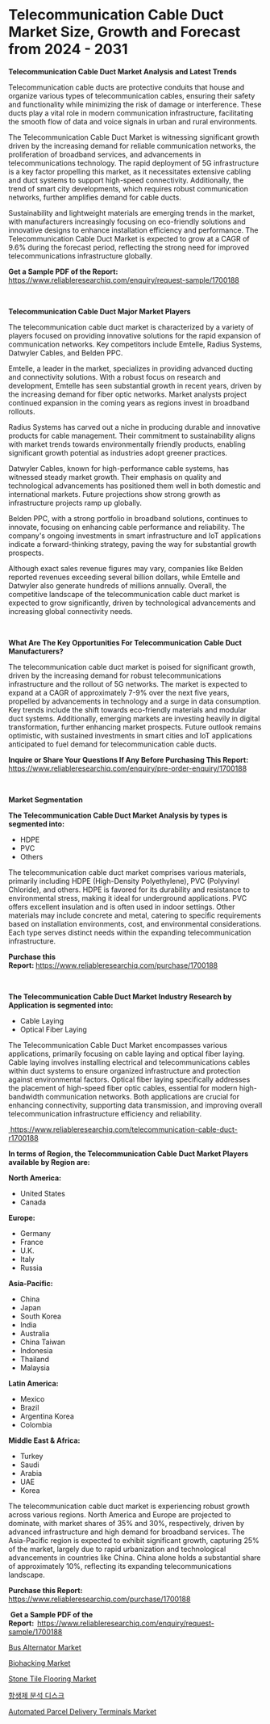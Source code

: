 <p><h1>Telecommunication Cable Duct Market Size, Growth and Forecast from 2024 - 2031</h1></p><p><strong>Telecommunication Cable Duct Market Analysis and Latest Trends</strong></p>
<p><p>Telecommunication cable ducts are protective conduits that house and organize various types of telecommunication cables, ensuring their safety and functionality while minimizing the risk of damage or interference. These ducts play a vital role in modern communication infrastructure, facilitating the smooth flow of data and voice signals in urban and rural environments.</p><p>The Telecommunication Cable Duct Market is witnessing significant growth driven by the increasing demand for reliable communication networks, the proliferation of broadband services, and advancements in telecommunications technology. The rapid deployment of 5G infrastructure is a key factor propelling this market, as it necessitates extensive cabling and duct systems to support high-speed connectivity. Additionally, the trend of smart city developments, which requires robust communication networks, further amplifies demand for cable ducts.</p><p>Sustainability and lightweight materials are emerging trends in the market, with manufacturers increasingly focusing on eco-friendly solutions and innovative designs to enhance installation efficiency and performance. The Telecommunication Cable Duct Market is expected to grow at a CAGR of 9.6% during the forecast period, reflecting the strong need for improved telecommunications infrastructure globally.</p></p>
<p><strong>Get a Sample PDF of the Report:&nbsp;</strong> <a href="https://www.reliableresearchiq.com/enquiry/request-sample/1700188?utm_campaign=99&utm_medium=2&utm_source=Github&utm_content=ia&utm_term=21102024&utm_id=telecommunication-cable-duct">https://www.reliableresearchiq.com/enquiry/request-sample/1700188</a></p>
<p>&nbsp;</p>
<p><strong>Telecommunication Cable Duct Major Market Players</strong></p>
<p><p>The telecommunication cable duct market is characterized by a variety of players focused on providing innovative solutions for the rapid expansion of communication networks. Key competitors include Emtelle, Radius Systems, Datwyler Cables, and Belden PPC.</p><p>Emtelle, a leader in the market, specializes in providing advanced ducting and connectivity solutions. With a robust focus on research and development, Emtelle has seen substantial growth in recent years, driven by the increasing demand for fiber optic networks. Market analysts project continued expansion in the coming years as regions invest in broadband rollouts.</p><p>Radius Systems has carved out a niche in producing durable and innovative products for cable management. Their commitment to sustainability aligns with market trends towards environmentally friendly products, enabling significant growth potential as industries adopt greener practices.</p><p>Datwyler Cables, known for high-performance cable systems, has witnessed steady market growth. Their emphasis on quality and technological advancements has positioned them well in both domestic and international markets. Future projections show strong growth as infrastructure projects ramp up globally.</p><p>Belden PPC, with a strong portfolio in broadband solutions, continues to innovate, focusing on enhancing cable performance and reliability. The company's ongoing investments in smart infrastructure and IoT applications indicate a forward-thinking strategy, paving the way for substantial growth prospects.</p><p>Although exact sales revenue figures may vary, companies like Belden reported revenues exceeding several billion dollars, while Emtelle and Datwyler also generate hundreds of millions annually. Overall, the competitive landscape of the telecommunication cable duct market is expected to grow significantly, driven by technological advancements and increasing global connectivity needs.</p></p>
<p>&nbsp;</p>
<p><strong>What Are The Key Opportunities For Telecommunication Cable Duct Manufacturers?</strong></p>
<p><p>The telecommunication cable duct market is poised for significant growth, driven by the increasing demand for robust telecommunications infrastructure and the rollout of 5G networks. The market is expected to expand at a CAGR of approximately 7-9% over the next five years, propelled by advancements in technology and a surge in data consumption. Key trends include the shift towards eco-friendly materials and modular duct systems. Additionally, emerging markets are investing heavily in digital transformation, further enhancing market prospects. Future outlook remains optimistic, with sustained investments in smart cities and IoT applications anticipated to fuel demand for telecommunication cable ducts.</p></p>
<p><strong>Inquire or Share Your Questions If Any Before Purchasing This Report:</strong> <a href="https://www.reliableresearchiq.com/enquiry/pre-order-enquiry/1700188?utm_campaign=99&utm_medium=2&utm_source=Github&utm_content=ia&utm_term=21102024&utm_id=telecommunication-cable-duct">https://www.reliableresearchiq.com/enquiry/pre-order-enquiry/1700188</a></p>
<p>&nbsp;</p>
<p><strong>Market Segmentation</strong></p>
<p><strong>The Telecommunication Cable Duct Market Analysis by types is segmented into:</strong></p>
<p><ul><li>HDPE</li><li>PVC</li><li>Others</li></ul></p>
<p><p>The telecommunication cable duct market comprises various materials, primarily including HDPE (High-Density Polyethylene), PVC (Polyvinyl Chloride), and others. HDPE is favored for its durability and resistance to environmental stress, making it ideal for underground applications. PVC offers excellent insulation and is often used in indoor settings. Other materials may include concrete and metal, catering to specific requirements based on installation environments, cost, and environmental considerations. Each type serves distinct needs within the expanding telecommunication infrastructure.</p></p>
<p><strong>Purchase this Report:&nbsp;</strong><a href="https://www.reliableresearchiq.com/purchase/1700188?utm_campaign=99&utm_medium=2&utm_source=Github&utm_content=ia&utm_term=21102024&utm_id=telecommunication-cable-duct">https://www.reliableresearchiq.com/purchase/1700188</a></p>
<p>&nbsp;</p>
<p><strong>The Telecommunication Cable Duct Market Industry Research by Application is segmented into:</strong></p>
<p><ul><li>Cable Laying</li><li>Optical Fiber Laying</li></ul></p>
<p><p>The Telecommunication Cable Duct Market encompasses various applications, primarily focusing on cable laying and optical fiber laying. Cable laying involves installing electrical and telecommunications cables within duct systems to ensure organized infrastructure and protection against environmental factors. Optical fiber laying specifically addresses the placement of high-speed fiber optic cables, essential for modern high-bandwidth communication networks. Both applications are crucial for enhancing connectivity, supporting data transmission, and improving overall telecommunication infrastructure efficiency and reliability.</p></p>
<p><a href="https://www.reliableresearchiq.com/telecommunication-cable-duct-r1700188?utm_campaign=99&utm_medium=2&utm_source=Github&utm_content=ia&utm_term=21102024&utm_id=telecommunication-cable-duct">&nbsp;https://www.reliableresearchiq.com/telecommunication-cable-duct-r1700188</a></p>
<p><strong>In terms of Region, the Telecommunication Cable Duct Market Players available by Region are:</strong></p>
<p>
    <p> <strong> North America: </strong>
        <ul>
            <li>United States</li>
            <li>Canada</li>
        </ul>
        </p> 
    <p> <strong> Europe: </strong>
        <ul>
            <li>Germany</li>
            <li>France</li>
            <li>U.K.</li>
            <li>Italy</li>
            <li>Russia</li>
        </ul>
        </p> 
    <p> <strong> Asia-Pacific: </strong>
        <ul>
            <li>China</li>
            <li>Japan</li>
            <li>South Korea</li>
            <li>India</li>
            <li>Australia</li>
            <li>China Taiwan</li>
            <li>Indonesia</li>
            <li>Thailand</li>
            <li>Malaysia</li>
        </ul>
        </p> 
    <p> <strong> Latin America: </strong>
        <ul>
            <li>Mexico</li>
            <li>Brazil</li>
            <li>Argentina Korea</li>
            <li>Colombia</li>
        </ul>
        </p> 
    <p> <strong> Middle East & Africa: </strong>
        <ul>
            <li>Turkey</li>
            <li>Saudi</li>
            <li>Arabia</li>
            <li>UAE</li>
            <li>Korea</li>
        </ul>
    </p>
    </p>
<p><p>The telecommunication cable duct market is experiencing robust growth across various regions. North America and Europe are projected to dominate, with market shares of 35% and 30%, respectively, driven by advanced infrastructure and high demand for broadband services. The Asia-Pacific region is expected to exhibit significant growth, capturing 25% of the market, largely due to rapid urbanization and technological advancements in countries like China. China alone holds a substantial share of approximately 10%, reflecting its expanding telecommunications landscape.</p></p>
<p><strong>Purchase this Report: </strong><a href="https://www.reliableresearchiq.com/purchase/1700188?utm_campaign=99&utm_medium=2&utm_source=Github&utm_content=ia&utm_term=21102024&utm_id=telecommunication-cable-duct">https://www.reliableresearchiq.com/purchase/1700188</a></p>
<p>&nbsp;<strong>Get a Sample PDF of the Report:&nbsp;&nbsp;</strong><a href="https://www.reliableresearchiq.com/enquiry/request-sample/1700188?utm_campaign=99&utm_medium=2&utm_source=Github&utm_content=ia&utm_term=21102024&utm_id=telecommunication-cable-duct">https://www.reliableresearchiq.com/enquiry/request-sample/1700188</a></p>
<p><strong></strong></p>
<p><p><a href="https://issuu.com/reportprime-2/docs/bus-alternator-market-size-2030.ppt_3d8ceb6b979e18?utm_campaign=99&utm_medium=2&utm_source=Github&utm_content=ia&utm_term=21102024&utm_id=telecommunication-cable-duct">Bus Alternator Market</a></p><p><a href="https://www.linkedin.com/pulse/biohacking-market-trends-insights-type-application-analysis-stbsc?utm_campaign=99&utm_medium=2&utm_source=Github&utm_content=ia&utm_term=21102024&utm_id=telecommunication-cable-duct">Biohacking Market</a></p><p><a href="https://github.com/danyelltzmol/Market-Research-Report-List-1/blob/main/stone-tile-flooring-market.md?utm_campaign=99&utm_medium=2&utm_source=Github&utm_content=ia&utm_term=21102024&utm_id=telecommunication-cable-duct">Stone Tile Flooring Market</a></p><p><a href="https://github.com/sougarounis/Market-Research-Report-List-6/blob/main/558258619937.md?utm_campaign=99&utm_medium=2&utm_source=Github&utm_content=ia&utm_term=21102024&utm_id=telecommunication-cable-duct">항생제 분석 디스크</a></p><p><a href="https://issuu.com/reportprime-2/docs/automated-parcel-delivery-terminals_3eae5285efc509?utm_campaign=99&utm_medium=2&utm_source=Github&utm_content=ia&utm_term=21102024&utm_id=telecommunication-cable-duct">Automated Parcel Delivery Terminals Market</a></p></p>